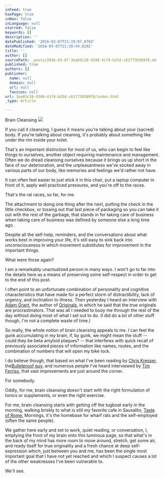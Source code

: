 ```yaml
---
inFeed: true
hasPage: true
inNav: false
inLanguage: null
starred: false
keywords: []
description: ''
datePublished: '2016-03-07T21:29:07.070Z'
dateModified: '2016-03-07T21:28:44.820Z'
title: ''
author: []
sourcePath: _posts/2016-03-07-3ea03c28-9248-41f4-b25d-c617730309f8.md
published: true
authors: []
publisher:
  name: null
  domain: null
  url: null
  favicon: null
url: 3ea03c28-9248-41f4-b25d-c617730309f8/index.html
_type: Article

---
```

Brain Cleansing
![](https://the-grid-user-content.s3-us-west-2.amazonaws.com/53fc82b4-7e82-4277-b4c2-9282bc536806.jpg)

If you call it cleansing, I guess it means you're talking about your (sacred) body. If you're talking about cleaning, it's probably about something like under the rim inside your toilet.

That's an important distinction for most of us, who can begin to feel like things to ourselves, another object requiring maintenance and management. Often we do dread cleansing ourselves because it brings us up short in the face of our deterioration, and the unpleasantness we've socked away in various parts of our body, like memories and feelings we'd rather not have.

It can often feel easier to just stick it in this chair, put a laptop computer in front of it, apply well practiced pressures, and you're off to the races.

That's the rat races, so far, for me.

The attachment to doing one thing after the next, putting the check in the little checkbox, or tossing out that last piece of packaging so you can take it out with the rest of the garbage, that stands in for taking care of business when taking care of business was defined by someone else a long time ago.

Despite all the self-help, reminders, and the conversations about what works best in improving your life, it's still easy to sink back into unconsciousness in which movement substitutes for improvement in the important things.

What were those again?

I am a remarkably unactualized person in many ways. I won't go to far into the details here as a means of preserving some self-respect in order to get to the end of this post.

I often point to an unfortunate combination of personality and cognitive characteristics that have made for a perfect storm of distractibility, lack of urgency, and inclination to illness. Then yesterday I heard an interview with [Adam Grant][0], the author of [Originals][1], in which he said that the true originals are procrastinators. That was all I needed to buoy me through the rest of the day without doing most of what I set out to do. (I did do a lot of other stuff though, I'm not a complete waste of time.)

So really, the whole notion of brain cleansing appeals to me. I can feel the gunk accumulating in my brain, if, by gunk, we might mean the stuff -- could they be beta amyloid plaques? -- that interferes with quick recall of previously associated pieces of information like names, routes, and the combination of numbers that will open my bike lock.

I do believe though, that based on what I've been reading by [Chris Kresser][2], the[Bulletproof guy][3], and numerous people I've heard interviewed by [Tim Ferriss][4], that vast improvements are just around the corner.

For somebody.

Oddly, for me, brain cleansing doesn't start with the right formulation of tonics or supplements, or even the right exercise.

For me, brain cleansing starts with getting off the tugboat early in the morning, walking briskly to what is still my favorite cafe in Sausalito, [Taste of Rome.][5] Mornings, it's the homebase for wharf rats and the self-employed (often the same people).

We gather here early and set to work, quiet reading, or conversation, I, emptying the front of my brain onto this luminous page, so that what's in the back of my mind has more room to move around, stretch, get some air, and ready itself for true originality and a fresh chance at deep self-expression which, just between you and me, has been the single most important goal that I have not yet reached and which I suspect causes a lot of the other weaknesses I've been vulnerable to.

We'll see.

[0]: http://www.adamgrant.net/
[1]: http://www.amazon.com/Originals-How-Non-Conformists-Move-World/dp/0525429565/ref=sr_1_1?ie=UTF8&qid=1457365693&sr=8-1&keywords=the+originals+book
[2]: http://chriskresser.com/
[3]: https://www.bulletproofexec.com/about-dave-asprey/
[4]: http://fourhourworkweek.com/podcast/
[5]: http://tasteofrome.co/